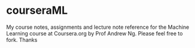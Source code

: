 # courseraML
My course notes, assignments and lecture note reference for the Machine Learning course at Coursera.org by Prof Andrew Ng.
Please feel free to fork. Thanks
